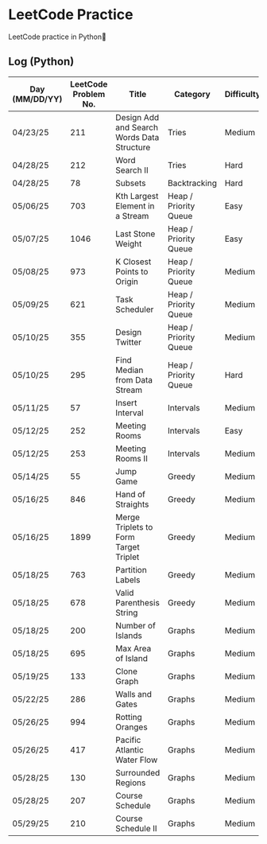 # LeetCode Practice

LeetCode practice in Python🐍

## Log (Python)
| Day (MM/DD/YY) | LeetCode Problem No. | Title                                      | Category              | Difficulty | Language | Time complexity | Space complexity | Notes | Time spent (min) | My solution result | File                        |
|----------------|----------------------|--------------------------------------------|-----------------------|------------|----------|-----------------|------------------|-------|------------------|--------------------|-----------------------------|
| 04/23/25       | 211                  | Design Add and Search Words Data Structure | Tries                 | Medium     | Python   | O(n)            | O(n)             |       |                  |                    | [q211.py](python/q211.py)   |
| 04/28/25       | 212                  | Word Search II                             | Tries                 | Hard       | Python   | O()             | O(n)             |       |                  |                    | [q212.py](python/q212.py)   |
| 04/28/25       | 78                   | Subsets                                    | Backtracking          | Hard       | Python   | O(2^n)          | O(2^n)           |       |                  |                    | [q78.py](python/q78.py)     |
| 05/06/25       | 703                  | Kth Largest Element in a Stream            | Heap / Priority Queue | Easy       | Python   | O(mlogk)        | O(k)             |       |                  |                    | [q703.py](python/q703.py)   |
| 05/07/25       | 1046                 | Last Stone Weight                          | Heap / Priority Queue | Easy       | Python   | O(nlogn)        | O(n)             |       | 20               | Accepted           | [q1046.py](python/q1046.py) |
| 05/08/25       | 973                  | K Closest Points to Origin                 | Heap / Priority Queue | Medium     | Python   | O(klogn)        | O(n)             |       |                  |                    | [q973.py](python/q973.py)   |
| 05/09/25       | 621                  | Task Scheduler                             | Heap / Priority Queue | Medium     | Python   | O(n)            | O(1)             |       |                  |                    | [q621.py](python/q621.py)   |
| 05/10/25       | 355                  | Design Twitter                             | Heap / Priority Queue | Medium     | Python   | O(nlogn)        | O(n)             |       |                  |                    | [q355.py](python/q355.py)   |
| 05/10/25       | 295                  | Find Median from Data Stream               | Heap / Priority Queue | Hard       | Python   | O(nlogn)        | O(n)             |       |                  |                    | [q295.py](python/q295.py)   |
| 05/11/25       | 57                   | Insert Interval                            | Intervals             | Medium     | Python   | O(n)            | O(n)             |       |                  |                    | [q57.py](python/q57.py)     |
| 05/12/25       | 252                  | Meeting Rooms                              | Intervals             | Easy       | Python   | O(nlogn)        | O(n)             |       | 12               | Accepted           | [q252.py](python/q252.py)   |
| 05/12/25       | 253                  | Meeting Rooms II                           | Intervals             | Medium     | Python   | O(nlogn)        | O(n)             |       |                  |                    | [q253.py](python/q253.py)   |
| 05/14/25       | 55                   | Jump Game                                  | Greedy                | Medium     | Python   | O(n)            | O(1)             |       | 20               | Accepted           | [q55.py](python/q55.py)     |
| 05/16/25       | 846                  | Hand of Straights                          | Greedy                | Medium     | Python   | O(nlogn)        | O(n)             |       |                  |                    | [q846.py](python/q846.py)   |
| 05/16/25       | 1899                 | Merge Triplets to Form Target Triplet      | Greedy                | Medium     | Python   | O(n)            | O(1)             |       |                  |                    | [q1899.py](python/q1899.py) |
| 05/18/25       | 763                  | Partition Labels                           | Greedy                | Medium     | Python   | O(n)            | O(n)             |       |                  |                    | [q763.py](python/q763.py)   |
| 05/18/25       | 678                  | Valid Parenthesis String                   | Greedy                | Medium     | Python   | O(n)            | O(1)             |       |                  |                    | [q678.py](python/q678.py)   |
| 05/18/25       | 200                  | Number of Islands                          | Graphs                | Medium     | Python   | O(n)            | O(n)             |       |                  |                    | [q200.py](python/q200.py)   |
| 05/18/25       | 695                  | Max Area of Island                         | Graphs                | Medium     | Python   | O(n)            | O(n)             |       |                  |                    | [q695.py](python/q695.py)   |
| 05/19/25       | 133                  | Clone Graph                                | Graphs                | Medium     | Python   | O(n)            | O(n)             |       |                  |                    | [q133.py](python/q133.py)   |
| 05/22/25       | 286                  | Walls and Gates                            | Graphs                | Medium     | Python   | O(n)            | O(n)             |       |                  |                    | [q286.py](python/q286.py)   |
| 05/26/25       | 994                  | Rotting Oranges                            | Graphs                | Medium     | Python   | O(n^2)          | O(1)             |       |                  |                    | [q994.py](python/q994.py)   |
| 05/26/25       | 417                  | Pacific Atlantic Water Flow                | Graphs                | Medium     | Python   | O(n)            | O(n)             |       |                  |                    | [q417.py](python/q417.py)   |
| 05/28/25       | 130                  | Surrounded Regions                         | Graphs                | Medium     | Python   | O(n)            | O(n)             |       |                  |                    | [q130.py](python/q130.py)   |
| 05/28/25       | 207                  | Course Schedule                            | Graphs                | Medium     | Python   | O(n)            | O(n)             |       |                  |                    | [q207.py](python/q207.py)   |
| 05/29/25       | 210                  | Course Schedule II                         | Graphs                | Medium     | Python   | O(n)            | O(n)             |       |                  |                    | [q210.py](python/q210.py)   |